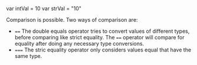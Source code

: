 var intVal = 10
var strVal = "10"

Comparison is possible. Two ways of comparison are:

* `==` The double equals operator tries to convert values of different types, before comparing like strict equality. 
  The `==` operator will compare for equality after doing any necessary type conversions. 
* `===` The stric equality operator only considers values equal that have the same type.
